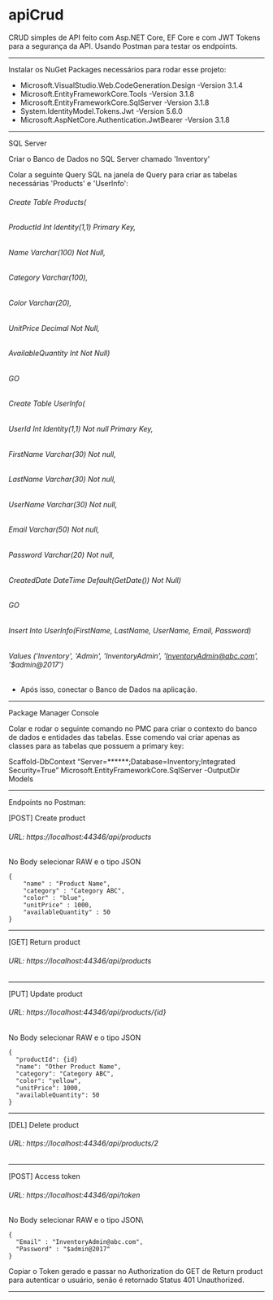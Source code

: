 # apiCrud
CRUD simples de API feito com Asp.NET Core, EF Core e com JWT Tokens para a segurança da API. Usando Postman para testar os endpoints.

-------------------------------------------------------------------------------------------------------------------------------------------------------------------------------

Instalar os NuGet Packages necessários para rodar esse projeto:

- Microsoft.VisualStudio.Web.CodeGeneration.Design -Version 3.1.4
- Microsoft.EntityFrameworkCore.Tools -Version 3.1.8
- Microsoft.EntityFrameworkCore.SqlServer -Version 3.1.8
- System.IdentityModel.Tokens.Jwt -Version 5.6.0
- Microsoft.AspNetCore.Authentication.JwtBearer -Version 3.1.8

-------------------------------------------------------------------------------------------------------------------------------------------------------------------------------

SQL Server

Criar o Banco de Dados no SQL Server chamado 'Inventory'

Colar a seguinte Query SQL na janela de Query para criar as tabelas necessárias 'Products' e 'UserInfo':
 
###### Create Table Products(
###### ProductId Int Identity(1,1) Primary Key,
###### Name Varchar(100) Not Null,
###### Category Varchar(100),
###### Color Varchar(20),
###### UnitPrice Decimal Not Null,
###### AvailableQuantity Int Not Null)
###### GO
###### Create Table UserInfo(
###### UserId Int Identity(1,1) Not null Primary Key,
###### FirstName Varchar(30) Not null,
###### LastName Varchar(30) Not null,
###### UserName Varchar(30) Not null,
###### Email Varchar(50) Not null,
###### Password Varchar(20) Not null,
###### CreatedDate DateTime Default(GetDate()) Not Null)
###### GO
###### Insert Into UserInfo(FirstName, LastName, UserName, Email, Password) 
###### Values ('Inventory', 'Admin', 'InventoryAdmin', 'InventoryAdmin@abc.com', '$admin@2017')

- Após isso, conectar o Banco de Dados na aplicação.

-------------------------------------------------------------------------------------------------------------------------------------------------------------------------------

Package Manager Console

Colar e rodar o seguinte comando no PMC para criar o contexto do banco de dados e entidades das tabelas. Esse comendo vai criar apenas as classes para as tabelas que possuem a primary key:

Scaffold-DbContext “Server=******;Database=Inventory;Integrated Security=True” Microsoft.EntityFrameworkCore.SqlServer -OutputDir Models

-------------------------------------------------------------------------------------------------------------------------------------------------------------------------------

Endpoints no Postman:

[POST] Create product
  ###### URL: https://localhost:44346/api/products
  No Body selecionar RAW e o tipo JSON
  ```
  {
      "name" : "Product Name",
      "category" : "Category ABC",
      "color" : "blue",
      "unitPrice" : 1000,
      "availableQuantity" : 50
  }
  ```
-------------------------------------------------------------
[GET] Return product
  ###### URL: https://localhost:44346/api/products
-------------------------------------------------------------
[PUT] Update product
  ###### URL: https://localhost:44346/api/products/{id}
  No Body selecionar RAW e o tipo JSON
  ```
  {
    "productId": {id}
    "name": "Other Product Name",
    "category": "Category ABC",
    "color": "yellow",
    "unitPrice": 1000,
    "availableQuantity": 50
  }
  ```
-------------------------------------------------------------  
[DEL] Delete product
  ###### URL: https://localhost:44346/api/products/2
-------------------------------------------------------------  
[POST] Access token
  ###### URL: https://localhost:44346/api/token
  No Body selecionar RAW e o tipo JSON\
  ```
  {
    "Email" : "InventoryAdmin@abc.com",
    "Password" : "$admin@2017"
  }
  ```

Copiar o Token gerado e passar no Authorization do GET de Return product para autenticar o usuário, senão é retornado Status 401 Unauthorized.
 
--------------------------------------------------------------------------------------------------------------------------------------------------------------------------------
 
  
  
  
  
  
  
  
